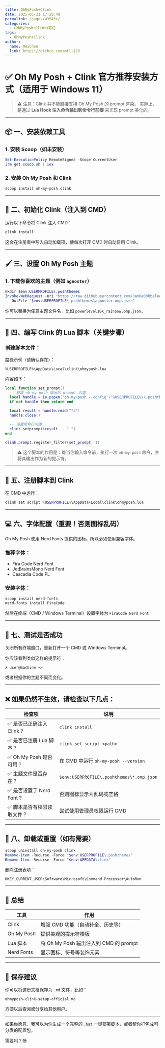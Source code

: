 ```yaml
---
title: OhMyPosh+Clink
date: 2025-05-21 17:28:40
permalink: /pages/a3943c/
categories:
  - 《OhMyPosh+Clink》笔记
tags:
  - OhMyPosh+Clink
author:
  name: MeiChen
  link: https://github.com/mtl-123
---
```







# ✅ Oh My Posh + Clink 官方推荐安装方式（适用于 Windows 11）

> ⚠️ 注意：Clink 并不能直接支持 Oh My Posh 的 prompt 渲染。
> 实际上，是通过 **Lua Hook 注入命令输出到命令行前缀** 来实现 prompt 美化的。

---

## 📦 一、安装依赖工具

### 1. 安装 Scoop（如未安装）

```powershell
Set-ExecutionPolicy RemoteSigned -Scope CurrentUser
irm get.scoop.sh | iex
```

### 2. 安装 Oh My Posh 和 Clink

```powershell
scoop install oh-my-posh clink
```

---

## 🔧 二、初始化 Clink（注入到 CMD）

运行以下命令将 Clink 注入 CMD：

```cmd
clink install
```

这会在注册表中写入自动加载项，使每次打开 CMD 时自动启用 Clink。

---

## 🖌️ 三、设置 Oh My Posh 主题

### 1. 下载你喜欢的主题（例如 `agnoster`）

```powershell
mkdir $env:USERPROFILE\.poshthemes
Invoke-WebRequest -Uri "https://raw.githubusercontent.com/JanDeDobbeleer/ohmyposh/main/themes/agnoster.omp.json" `
  -OutFile "$env:USERPROFILE\.poshthemes\agnoster.omp.json"
```

你可以替换为任意主题文件名，比如 `powerlevel10k_rainbow.omp.json`。

---

## 🧠 四、编写 Clink 的 Lua 脚本（关键步骤）

### 创建脚本文件：

路径示例（请确认存在）：

```
%USERPROFILE%\AppData\Local\clink\ohmyposh.lua
```

内容如下：

```lua
local function set_prompt()
  -- 获取 oh-my-posh 输出的 prompt 内容
  local handle = io.popen("oh-my-posh --config \"%USERPROFILE%\\.poshthemes\\agnoster.omp.json\"")
  if not handle then return end

  local result = handle:read("*a")
  handle:close()

  -- 设置命令行前缀
  clink.setprompt(result .. " ")
end

clink.prompt.register_filter(set_prompt, 1)
```

> ⚠️ 这个脚本的作用是：每当你输入命令前，执行一次 `oh-my-posh` 命令，并将其输出作为新的提示符。

---

## 🔁 五、注册脚本到 Clink

在 CMD 中运行：

```cmd
clink set script %USERPROFILE%\AppData\Local\clink\ohmyposh.lua
```

---

## 💻 六、字体配置（重要！否则图标乱码）

Oh My Posh 使用 Nerd Fonts 提供的图标，所以必须使用兼容字体。

### 推荐字体：

- Fira Code Nerd Font
- JetBrainsMono Nerd Font
- Cascadia Code PL

### 安装字体：

```powershell
scoop install nerd-fonts
nerd-fonts install FiraCode
```

然后在终端（CMD / Windows Terminal）设置字体为 `FiraCode Nerd Font`

---

## 🧪 七、测试是否成功

关闭所有终端窗口，重新打开一个 CMD 或 Windows Terminal。

你应该看到类似这样的提示符：

```
λ user@machine ~>
```

或者根据你的主题不同而变化。

---

## ❌ 如果仍然不生效，请检查以下几点：

| 检查项 | 说明 |
|--------|------|
| ✅ 是否已正确注入 Clink？ | `clink install` |
| ✅ 是否已注册 Lua 脚本？ | `clink set script <path>` |
| ✅ Oh My Posh 是否可用？ | 在 CMD 中运行 `oh-my-posh --version` |
| ✅ 主题文件是否存在？ | `$env:USERPROFILE\.poshthemes\*.omp.json` |
| ✅ 是否设置了 Nerd Font？ | 否则图标显示为乱码或空格 |
| ✅ 脚本是否有权限读取文件？ | 尝试使用管理员权限运行 CMD |

---

## 🧹 八、卸载或重置（如有需要）

```powershell
scoop uninstall oh-my-posh clink
Remove-Item -Recurse -Force "$env:USERPROFILE\.poshthemes"
Remove-Item -Recurse -Force "$env:APPDATA\clink"
```

删除注册表项：

```
HKEY_CURRENT_USER\Software\Microsoft\Command Processor\AutoRun
```

---

## 📝 总结

| 工具 | 作用 |
|------|------|
| Clink | 增强 CMD 功能（自动补全、历史等） |
| Oh My Posh | 提供美观的提示符模板 |
| Lua 脚本 | 将 Oh My Posh 输出注入到 CMD 的 prompt |
| Nerd Fonts | 显示图标、符号等装饰元素 |

---

## 📄 保存建议

你可以将这份文档保存为 `.md` 文件，比如：

```text
ohmyposh-clink-setup-official.md
```

方便以后查阅或分享给其他用户。

---

如果你愿意，我可以为你生成一个完整的 `.bat` 一键部署脚本，或者帮你打包成可分发的配置包。

需要吗？😎